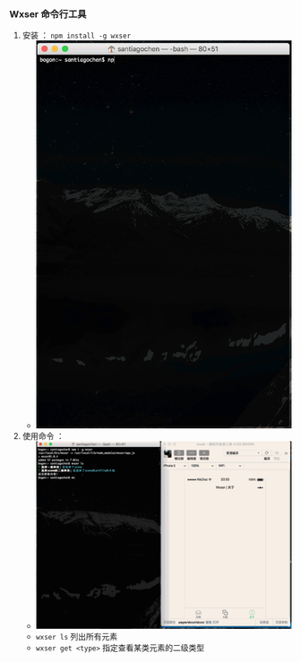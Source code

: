 ### Wxser 命令行工具
 
1. 安装 ： ``` npm install -g wxser  ```
    - ![安装示意图](https://github.com/santiagochen/wxser/blob/master/assets/install.gif)
2. 使用命令 ：
    - ![使用示意图](https://github.com/santiagochen/wxser/blob/master/assets/paste.gif)
    - ``` wxser ls ``` 列出所有元素
    - ``` wxser get <type> ``` 指定查看某类元素的二级类型

